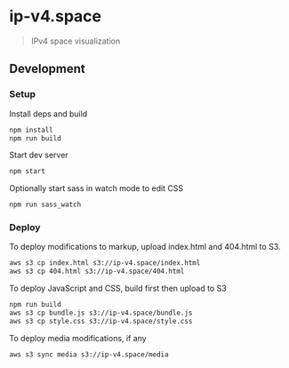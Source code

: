# ip-v4.space

> IPv4 space visualization

## Development

### Setup

Install deps and build

```bash
npm install
npm run build
```

Start dev server

```bash
npm start
```

Optionally start sass in watch mode to edit CSS

```bash
npm run sass_watch
```

### Deploy

To deploy modifications to markup, upload index.html and 404.html to S3.

```bash
aws s3 cp index.html s3://ip-v4.space/index.html
aws s3 cp 404.html s3://ip-v4.space/404.html
```

To deploy JavaScript and CSS, build first then upload to S3

```bash
npm run build
aws s3 cp bundle.js s3://ip-v4.space/bundle.js
aws s3 cp style.css s3://ip-v4.space/style.css
```

To deploy media modifications, if any

```bash
aws s3 sync media s3://ip-v4.space/media
```

